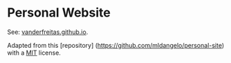 # Personal Website

See: [vanderfreitas.github.io](https://vanderfreitas.github.io).

Adapted from this [repository] (https://github.com/mldangelo/personal-site) with a [MIT](https://github.com/mldangelo/personal-site/blob/main/LICENSE) license.
